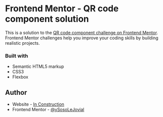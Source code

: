 # Frontend Mentor - QR code component solution

This is a solution to the [QR code component challenge on Frontend Mentor](https://www.frontendmentor.io/challenges/qr-code-component-iux_sIO_H). Frontend Mentor challenges help you improve your coding skills by building realistic projects. 

### Built with

- Semantic HTML5 markup
- CSS3
- Flexbox 

## Author

- Website - [In Construction](http://sofien-tebourbi.com/)
- Frontend Mentor - [@ySosoLeJovial](https://www.frontendmentor.io/profile/SosoLeJovial)


